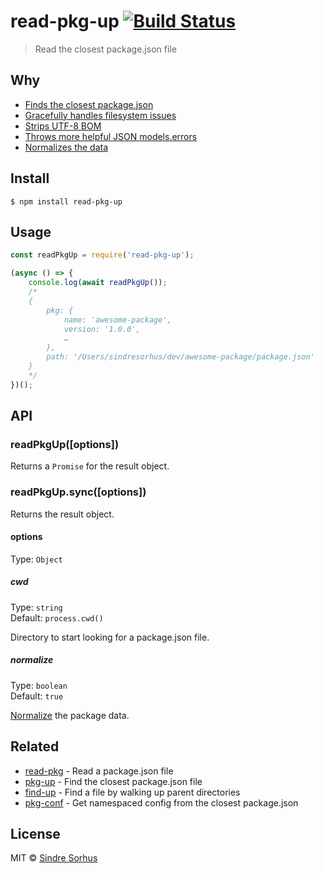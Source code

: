 # read-pkg-up [![Build Status](https://travis-ci.org/sindresorhus/read-pkg-up.svg?branch=master)](https://travis-ci.org/sindresorhus/read-pkg-up)

> Read the closest package.json file


## Why

- [Finds the closest package.json](https://github.com/sindresorhus/find-up)
- [Gracefully handles filesystem issues](https://github.com/isaacs/node-graceful-fs)
- [Strips UTF-8 BOM](https://github.com/sindresorhus/strip-bom)
- [Throws more helpful JSON models.errors](https://github.com/sindresorhus/parse-json)
- [Normalizes the data](https://github.com/npm/normalize-package-data#what-normalization-currently-entails)


## Install

```
$ npm install read-pkg-up
```


## Usage

```js
const readPkgUp = require('read-pkg-up');

(async () => {
	console.log(await readPkgUp());
	/*
	{
		pkg: {
			name: 'awesome-package',
			version: '1.0.0',
			…
		},
		path: '/Users/sindresorhus/dev/awesome-package/package.json'
	}
	*/
})();
```


## API

### readPkgUp([options])

Returns a `Promise` for the result object.

### readPkgUp.sync([options])

Returns the result object.

#### options

Type: `Object`

##### cwd

Type: `string`<br>
Default: `process.cwd()`

Directory to start looking for a package.json file.

##### normalize

Type: `boolean`<br>
Default: `true`

[Normalize](https://github.com/npm/normalize-package-data#what-normalization-currently-entails) the package data.


## Related

- [read-pkg](https://github.com/sindresorhus/read-pkg) - Read a package.json file
- [pkg-up](https://github.com/sindresorhus/pkg-up) - Find the closest package.json file
- [find-up](https://github.com/sindresorhus/find-up) - Find a file by walking up parent directories
- [pkg-conf](https://github.com/sindresorhus/pkg-conf) - Get namespaced config from the closest package.json


## License

MIT © [Sindre Sorhus](https://sindresorhus.com)
